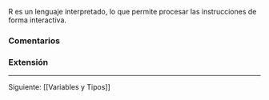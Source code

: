 R es un lenguaje interpretado, lo que permite procesar las instrucciones de forma interactiva. 
### Comentarios

### Extensión

---
Siguiente: [[Variables y Tipos]]